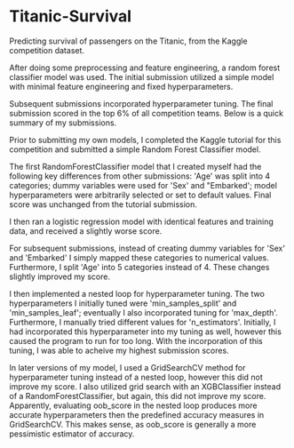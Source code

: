 # Titanic-Survival
Predicting survival of  passengers on the Titanic, from the Kaggle competition dataset.

After doing some preprocessing and feature engineering, a random forest classifier model was used. The initial submission utilized a simple model with minimal feature engineering and fixed hyperparameters.

Subsequent submissions incorporated hyperparameter tuning. The final submission scored in the top 6% of all competition teams. Below is a quick summary of my submissions.

Prior to submitting my own models, I completed the Kaggle tutorial for this competition and submitted a simple Random Forest Classifier model.

The first RandomForestClassifier model that I created myself had the following key differences from other submissions: 'Age' was split into 4 categories; dummy variables were used for 'Sex' and "Embarked'; model hyperparameters were arbitrarily selected or set to default values. Final score was unchanged from the tutorial submission.

I then ran a logistic regression model with identical features and training data, and received a slightly worse score.

For subsequent submissions, instead of creating dummy variables for 'Sex' and 'Embarked' I simply mapped these categories to numerical values. Furthermore, I split 'Age' into 5 categories instead of 4. These changes slightly improved my score.

I then implemented a nested loop for hyperparameter tuning. The two hyperparameters I initially tuned were 'min_samples_split' and 'min_samples_leaf'; eventually I also incorporated tuning for 'max_depth'. Furthermore, I manually tried different values for 'n_estimators'. Initially, I had incorporated this hyperparameter into my tuning as well, however this caused the program to run for too long. With the incorporation of this tuning, I was able to acheive my highest submission scores.

In later versions of my model, I used a GridSearchCV method for hyperparameter tuning instead of a nested loop, however this did not improve my score. I also utilized grid search with an XGBClassifier instead of a RandomForestClassifier, but again, this did not improve my score. Apparently, evaluating oob_score in the nested loop produces more accurate hyperparameters then the predefined accuracy measures in GridSearchCV. This makes sense, as oob_score is generally a more pessimistic estimator of accuracy.
